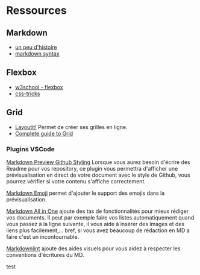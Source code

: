 # Ressources

## Markdown

* [un peu d'histoire](https://en.wikipedia.org/wiki/Markdown)
* [markdown syntax](https://guides.github.com/pdfs/markdown-cheatsheet-online.pdf)

## Flexbox

* [w3school - flexbox](https://www.w3schools.com/css/css3_flexbox.asp)
* [css-tricks](https://css-tricks.com/snippets/css/a-guide-to-flexbox/)

## Grid

* [Layoutit!](https://grid.layoutit.com/) Permet de créer ses grilles en ligne.
* [Complete guide to Grid](https://css-tricks.com/snippets/css/complete-guide-grid)


### Plugins VSCode

[Markdown Preview Github Styling](https://marketplace.visualstudio.com/items?itemName=bierner.markdown-preview-github-styles)
Lorsque vous aurez besoin d'écrire des Readme pour vos repository, ce plugin vous permettra d'afficher une prévisualisation en direct de votre document avec le style de Github, vous pourrez vérifier si votre contenu s'affiche correctement.

[Markdown Emoji](https://marketplace.visualstudio.com/items?itemName=bierner.markdown-emoji) permet d'ajouter le support des emojis dans la prévisualisation.

[Markdown All in One](https://marketplace.visualstudio.com/items?itemName=yzhang.markdown-all-in-one) ajoute des tas de fonctionnalités pour mieux rédiger vos documents. Il peut par exemple faire vos listes automatiquement quand vous passez à la ligne suivante, il vous aide à insérer des images et des liens plus facilement,... bref, si vous avez beaucoup de rédaction en MD a faire c'est un incontournable.

[Markdownlint](https://marketplace.visualstudio.com/items?itemName=DavidAnson.vscode-markdownlint) ajoute des aides visuels pour vous aidez à respecter les conventions d'écritures du MD.

test